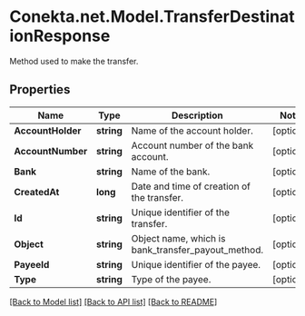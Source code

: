 # Conekta.net.Model.TransferDestinationResponse
Method used to make the transfer.

## Properties

Name | Type | Description | Notes
------------ | ------------- | ------------- | -------------
**AccountHolder** | **string** | Name of the account holder. | [optional] 
**AccountNumber** | **string** | Account number of the bank account. | [optional] 
**Bank** | **string** | Name of the bank. | [optional] 
**CreatedAt** | **long** | Date and time of creation of the transfer. | [optional] 
**Id** | **string** | Unique identifier of the transfer. | [optional] 
**Object** | **string** | Object name, which is bank_transfer_payout_method. | [optional] 
**PayeeId** | **string** | Unique identifier of the payee. | [optional] 
**Type** | **string** | Type of the payee. | [optional] 

[[Back to Model list]](../README.md#documentation-for-models) [[Back to API list]](../README.md#documentation-for-api-endpoints) [[Back to README]](../README.md)

